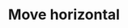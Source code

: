 ---
title: Move horizontal
tags: ["move", "horizontal", "direction", "movement", "side to side", "lateral movement", "horizontal path"]
icon: move-horizontal
svg: '<svg xmlns="http://www.w3.org/2000/svg" width="24" height="24" fill="none" viewBox="0 0 24 24" stroke-width="1.5" stroke-linecap="round" stroke-linejoin="round" stroke="currentColor"><path d="m18 8 4 4m0 0-4 4m4-4H2m4-4-4 4m0 0 4 4"/></svg>'
---